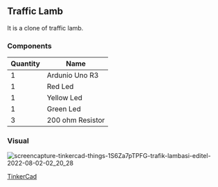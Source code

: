 ## Traffic Lamb
It is a clone of traffic lamb.
### Components

|Quantity|Name|
|--------|----|
|1|Ardunio Uno R3|
|1|Red Led|
|1|Yellow Led|
|1|Green Led|
|3|200 ohm Resistor|

### Visual
![screencapture-tinkercad-things-1S6Za7pTPFG-trafik-lambasi-editel-2022-08-02-02_20_28](https://user-images.githubusercontent.com/70448242/182261573-c686a9ad-2ccd-48c8-923b-013aa8e0a970.png)

[TinkerCad](https://www.tinkercad.com/things/1S6Za7pTPFG "TinkerCad Link")
